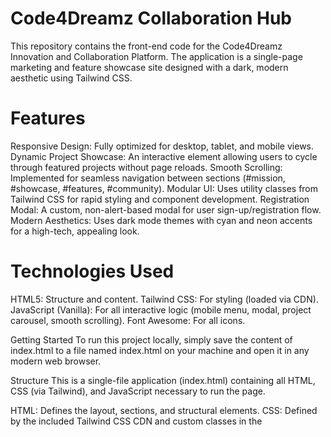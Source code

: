 # Code4Dreamz Collaboration Hub

This repository contains the front-end code for the Code4Dreamz Innovation and Collaboration Platform. The application is a single-page marketing and feature showcase site designed with a dark, modern aesthetic using Tailwind CSS.

# Features
Responsive Design: Fully optimized for desktop, tablet, and mobile views.
Dynamic Project Showcase: An interactive element allowing users to cycle through featured projects without page reloads.
Smooth Scrolling: Implemented for seamless navigation between sections (#mission, #showcase, #features, #community).
Modular UI: Uses utility classes from Tailwind CSS for rapid styling and component development.
Registration Modal: A custom, non-alert-based modal for user sign-up/registration flow.
Modern Aesthetics: Uses dark mode themes with cyan and neon accents for a high-tech, appealing look.

# Technologies Used
HTML5: Structure and content.
Tailwind CSS: For styling (loaded via CDN).
JavaScript (Vanilla): For all interactive logic (mobile menu, modal, project carousel, smooth scrolling).
Font Awesome: For all icons.

Getting Started
To run this project locally, simply save the content of index.html to a file named index.html on your machine and open it in any modern web browser.

Structure
This is a single-file application (index.html) containing all HTML, CSS (via Tailwind), and JavaScript necessary to run the page.

HTML: Defines the layout, sections, and structural elements.
CSS: Defined by the included Tailwind CSS CDN and custom classes in the <style> block.
JavaScript: Located at the end of the <body>, handling all interactivity including:
Initialization of the dynamic project showcase (projects array and renderProject function).
Handling the "Previous" and "Next" buttons.
Toggling the mobile navigation menu.
Managing the registration modal state.
Enabling smooth scrolling for anchor links.

Customization
The primary colors and neon glow effect can be adjusted within the <style> block:
Neon Glow: Modify the text-shadow rule in the .neon-glow class.
Colors: Change the primary cyan color usages (e.g., bg-cyan-600, text-cyan-400) to your desired palette across the HTML body.
